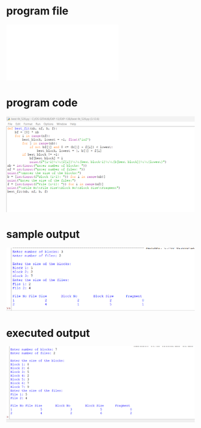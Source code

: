 # program file
![program_file](best-fit_528.py)

# program code
![program_code](best-fit_code_528.png)

# sample output
![sample_output](best-fit_IO_528.png)

# executed output
![executed_output](best-fit_EO_528.png)
